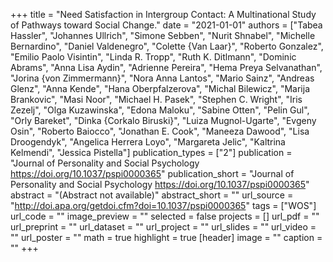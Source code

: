 +++
title = "Need Satisfaction in Intergroup Contact: A Multinational Study of Pathways toward Social Change."
date = "2021-01-01"
authors = ["Tabea Hassler", "Johannes Ullrich", "Simone Sebben", "Nurit Shnabel", "Michelle Bernardino", "Daniel Valdenegro", "Colette {Van Laar}", "Roberto Gonzalez", "Emilio Paolo Visintin", "Linda R. Tropp", "Ruth K. Ditlmann", "Dominic Abrams", "Anna Lisa Aydin", "Adrienne Pereira", "Hema Preya Selvanathan", "Jorina {von Zimmermann}", "Nora Anna Lantos", "Mario Sainz", "Andreas Glenz", "Anna Kende", "Hana Oberpfalzerova", "Michal Bilewicz", "Marija Brankovic", "Masi Noor", "Michael H. Pasek", "Stephen C. Wright", "Iris Zezelj", "Olga Kuzawinska", "Edona Maloku", "Sabine Otten", "Pelin Gul", "Orly Bareket", "Dinka {Corkalo Biruski}", "Luiza Mugnol-Ugarte", "Evgeny Osin", "Roberto Baiocco", "Jonathan E. Cook", "Maneeza Dawood", "Lisa Droogendyk", "Angelica Herrera Loyo", "Margareta Jelic", "Kaltrina Kelmendi", "Jessica Pistella"]
publication_types = ["2"]
publication = "Journal of Personality and Social Psychology https://doi.org/10.1037/pspi0000365"
publication_short = "Journal of Personality and Social Psychology https://doi.org/10.1037/pspi0000365"
abstract = "(Abstract not available)"
abstract_short = ""
url_source = "http://doi.apa.org/getdoi.cfm?doi=10.1037/pspi0000365"
tags = ["WOS"]
url_code = ""
image_preview = ""
selected = false
projects = []
url_pdf = ""
url_preprint = ""
url_dataset = ""
url_project = ""
url_slides = ""
url_video = ""
url_poster = ""
math = true
highlight = true
[header]
image = ""
caption = ""
+++
